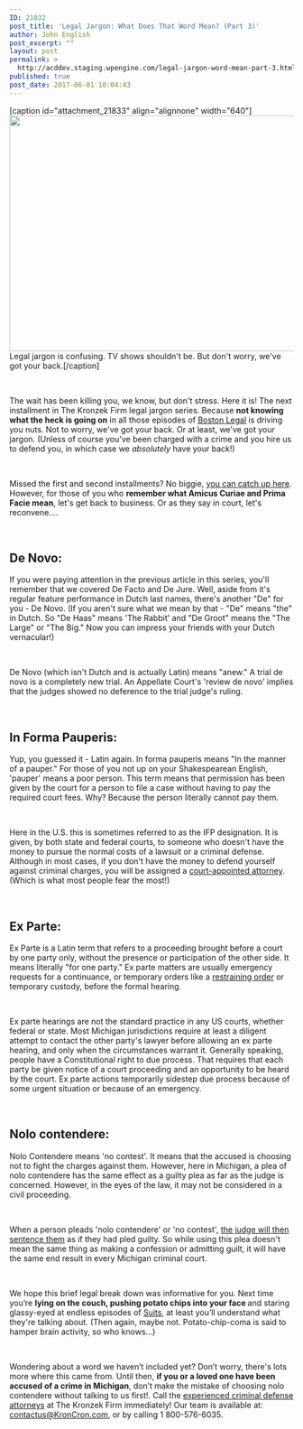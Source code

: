 ```yaml
---
ID: 21832
post_title: 'Legal Jargon: What Does That Word Mean? (Part 3)'
author: John English
post_excerpt: ""
layout: post
permalink: >
  http://acddev.staging.wpengine.com/legal-jargon-word-mean-part-3.html
published: true
post_date: 2017-06-01 10:04:43
---
```

[caption id="attachment_21833" align="alignnone" width="640"]<img class="size-full wp-image-21833" src="http://acddev.staging.wpengine.com/wp-content/uploads/2017/06/law-1991004_640.jpg" alt="" width="640" height="418" /> Legal jargon is confusing. TV shows shouldn't be. But don't worry, we've got your back.[/caption]

&nbsp;

<span style="font-weight: 400;">The wait has been killing you, we know, but don't stress. Here it is! The next installment in The Kronzek Firm legal jargon series. Because </span><b>not knowing what the heck is going on</b><span style="font-weight: 400;"> in all those episodes of </span><a href="http://www.imdb.com/title/tt0402711/" target="_blank" rel="noopener noreferrer"><span style="font-weight: 400;">Boston Legal</span></a><span style="font-weight: 400;"> is driving you nuts. Not to worry, we've got your back. Or at least, we've got your jargon. (Unless of course you've been charged with a crime and you hire us to defend you, in which case we </span><i><span style="font-weight: 400;">absolutely</span></i><span style="font-weight: 400;"> have your back!)</span>

&nbsp;

<span style="font-weight: 400;">Missed the first and second installments? No biggie, </span><a href="http://acddev.staging.wpengine.com/legal-jargon-word-mean-part-1.html" target="_blank" rel="noopener noreferrer"><span style="font-weight: 400;">you can catch up here</span></a><span style="font-weight: 400;">. However, for those of you who </span><b>remember what Amicus Curiae and Prima Facie mean</b><span style="font-weight: 400;">, let's get back to business. Or as they say in court, let's reconvene….</span>

&nbsp;
<h2><b>De Novo:</b></h2>
<span style="font-weight: 400;">If you were paying attention in the previous article in this series, you'll remember that we covered De Facto and De Jure. Well, aside from it's regular feature performance in Dutch last names, there's another "De" for you - De Novo. (If you aren't sure what we mean by that - "De" means "the" in Dutch. So "De Haas" means 'The Rabbit' and "De Groot" means the "The Large" or "The Big." Now you can impress your friends with your Dutch vernacular!)</span>

&nbsp;

<span style="font-weight: 400;">De Novo (which isn't Dutch and is actually Latin) means "anew." A trial de novo is a completely new trial. An Appellate Court's 'review de novo' implies that the judges showed no deference to the trial judge's ruling.</span>

&nbsp;
<h2><b>In Forma Pauperis:</b></h2>
<span style="font-weight: 400;">Yup, you guessed it - Latin again. In forma pauperis means "In the manner of a pauper." For those of you not up on your Shakespearean English, 'pauper' means a poor person. This term means that permission has been given by the court for a person to file a case without having to pay the required court fees. Why? Because the person literally cannot pay them.</span>

&nbsp;

<span style="font-weight: 400;">Here in the U.S. this is sometimes referred to as the IFP designation. It is given, by both state and federal courts, to someone who doesn't have the money to pursue the normal costs of a lawsuit or a criminal defense. Although in most cases, if you don't have the money to defend yourself against criminal charges, you will be assigned a </span><a href="https://acddev.staging.wpengine.com/court-appointed-attorneys" target="_blank" rel="noopener noreferrer"><span style="font-weight: 400;">court-appointed attorney</span></a><span style="font-weight: 400;">. (Which is what most people fear the most!)</span>

&nbsp;
<h2><b>Ex Parte:</b></h2>
<span style="font-weight: 400;">Ex Parte is a Latin term that refers to a proceeding brought before a court by one party only, without the presence or participation of the other side. It means literally "for one party." Ex parte matters are usually emergency requests for a continuance, or temporary orders like a </span><a href="https://www.midmichigandivorce.com/practice-areas/personal-protection-order.html"><span style="font-weight: 400;">restraining order</span></a><span style="font-weight: 400;"> or temporary custody, before the formal hearing. </span>

&nbsp;

<span style="font-weight: 400;">Ex parte hearings are not the standard practice in any US courts, whether federal or state. Most Michigan jurisdictions require at least a diligent attempt to contact the other party's lawyer before allowing an ex parte hearing, and only when the circumstances warrant it. Generally speaking, people have a Constitutional right to due process. That requires that each party be given notice of a court proceeding and an opportunity to be heard by the court. Ex parte actions temporarily sidestep due process because of some urgent situation or because of an emergency. </span>

&nbsp;
<h2><b>Nolo contendere:</b></h2>
<span style="font-weight: 400;">Nolo Contendere means 'no contest'. It means that the accused is choosing not to fight the charges against them. However, here in Michigan, a plea of nolo contendere has the same effect as a guilty plea as far as the judge is concerned. However, in the eyes of the law, it may not be considered in a civil proceeding.</span>

&nbsp;

<span style="font-weight: 400;">When a person pleads 'nolo contendere' or 'no contest', </span><a href="https://acddev.staging.wpengine.com/sentencing-options.html"><span style="font-weight: 400;">the judge will then sentence them</span></a><span style="font-weight: 400;"> as if they had pled guilty. So while using this plea doesn't mean the same thing as making a confession or admitting guilt, it will have the same end result in every Michigan criminal court.</span>

&nbsp;

<span style="font-weight: 400;">We hope this brief legal break down was informative for you. Next time you’re </span><b>lying on the couch, pushing potato chips into your face </b><span style="font-weight: 400;">and staring glassy-eyed at endless episodes of </span><a href="http://www.imdb.com/title/tt1632701/?ref_=kw_li_tt"><span style="font-weight: 400;">Suits</span></a><span style="font-weight: 400;">, at least you’ll understand what they're talking about. (Then again, maybe not. Potato-chip-coma is said to hamper brain activity, so who knows…)</span>

&nbsp;

<span style="font-weight: 400;">Wondering about a word we haven’t included yet? Don’t worry, there's lots more where this came from. Until then, </span><b>if you or a loved one have been accused of a crime in Michigan</b><span style="font-weight: 400;">, don’t make the mistake of choosing nolo contendere without talking to us first!. Call the </span><a href="http://acddev.staging.wpengine.com/trial-attorneys.html"><span style="font-weight: 400;">experienced criminal defense attorneys</span></a><span style="font-weight: 400;"> at The Kronzek Firm immediately! Our team is available at: contactus@KronCron.com, or by calling 1 800-576-6035.</span>